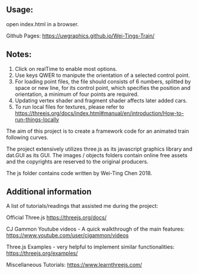 ## Usage:

open index.html in a browser.

Github Pages: https://uwgraphics.github.io/Wei-Tings-Train/

## Notes:

1. Click on realTime to enable most options.
2. Use keys QWER to manipute the orientation of a selected control point.
3. For loading point files, the file should consists of 6 numbers, splitted by space or new line, for its control point, which specifies the position and orientation, a minimum of four points are required.
4. Updating vertex shader and fragment shader affects later added cars.
5. To run local files for textures, please refer to https://threejs.org/docs/index.html#manual/en/introduction/How-to-run-things-locally

The aim of this project is to create a framework code for an animated train following curves.

The project extensively utilizes three.js as its javascript graphics library and dat.GUI as its GUI. The images / objects folders contain online free assets and the copyrights are reserved to the original producers.

The js folder contains code written by Wei-Ting Chen 2018.

## Additional information

A list of tutorials/readings that assisted me during the project:

Official Three.js https://threejs.org/docs/

CJ Gammon Youtube videos - A quick walkthrough of the main features: https://www.youtube.com/user/cjgammon/videos

Three.js Examples - very helpful to implement similar functionalities: https://threejs.org/examples/

Miscellaneous Tutorials: https://www.learnthreejs.com/
